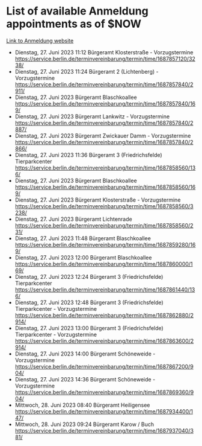 # List of available Anmeldung appointments as of $NOW
[Link to Anmeldung website](https://service.berlin.de/terminvereinbarung/termin/tag.php?termin=1&anliegen[]=120686&dienstleisterlist=122210,122217,327316,122219,327312,122227,327314,122231,327346,122243,327348,122254,122252,329742,122260,329745,122262,329748,122271,327278,122273,327274,122277,327276,330436,122280,327294,122282,327290,122284,327292,122291,327270,122285,327266,122286,327264,122296,327268,150230,329760,122297,327286,122294,327284,122312,329763,122314,329775,122304,327330,122311,327334,122309,327332,317869,122281,327352,122279,329772,122283,122276,327324,122274,327326,122267,329766,122246,327318,122251,327320,122257,327322,122208,327298,122226,327300&herkunft=http%3A%2F%2Fservice.berlin.de%2Fdienstleistung%2F120686%2F)
- Dienstag, 27. Juni 2023 11:12 Bürgeramt Klosterstraße - Vorzugstermine https://service.berlin.de/terminvereinbarung/termin/time/1687857120/3238/
- Dienstag, 27. Juni 2023 11:24 Bürgeramt 2 (Lichtenberg) - Vorzugstermine https://service.berlin.de/terminvereinbarung/termin/time/1687857840/2911/
- Dienstag, 27. Juni 2023  Bürgeramt Blaschkoallee https://service.berlin.de/terminvereinbarung/termin/time/1687857840/169/
- Dienstag, 27. Juni 2023  Bürgeramt Lankwitz - Vorzugstermine https://service.berlin.de/terminvereinbarung/termin/time/1687857840/2887/
- Dienstag, 27. Juni 2023  Bürgeramt Zwickauer Damm - Vorzugstermine https://service.berlin.de/terminvereinbarung/termin/time/1687857840/2866/
- Dienstag, 27. Juni 2023 11:36 Bürgeramt 3 (Friedrichsfelde) Tierparkcenter https://service.berlin.de/terminvereinbarung/termin/time/1687858560/136/
- Dienstag, 27. Juni 2023  Bürgeramt Blaschkoallee https://service.berlin.de/terminvereinbarung/termin/time/1687858560/169/
- Dienstag, 27. Juni 2023  Bürgeramt Klosterstraße - Vorzugstermine https://service.berlin.de/terminvereinbarung/termin/time/1687858560/3238/
- Dienstag, 27. Juni 2023  Bürgeramt Lichtenrade https://service.berlin.de/terminvereinbarung/termin/time/1687858560/231/
- Dienstag, 27. Juni 2023 11:48 Bürgeramt Blaschkoallee https://service.berlin.de/terminvereinbarung/termin/time/1687859280/169/
- Dienstag, 27. Juni 2023 12:00 Bürgeramt Blaschkoallee https://service.berlin.de/terminvereinbarung/termin/time/1687860000/169/
- Dienstag, 27. Juni 2023 12:24 Bürgeramt 3 (Friedrichsfelde) Tierparkcenter https://service.berlin.de/terminvereinbarung/termin/time/1687861440/136/
- Dienstag, 27. Juni 2023 12:48 Bürgeramt 3 (Friedrichsfelde) Tierparkcenter - Vorzugstermine https://service.berlin.de/terminvereinbarung/termin/time/1687862880/2914/
- Dienstag, 27. Juni 2023 13:00 Bürgeramt 3 (Friedrichsfelde) Tierparkcenter - Vorzugstermine https://service.berlin.de/terminvereinbarung/termin/time/1687863600/2914/
- Dienstag, 27. Juni 2023 14:00 Bürgeramt Schöneweide - Vorzugstermine https://service.berlin.de/terminvereinbarung/termin/time/1687867200/904/
- Dienstag, 27. Juni 2023 14:36 Bürgeramt Schöneweide - Vorzugstermine https://service.berlin.de/terminvereinbarung/termin/time/1687869360/904/
- Mittwoch, 28. Juni 2023 08:40 Bürgeramt Heiligensee https://service.berlin.de/terminvereinbarung/termin/time/1687934400/147/
- Mittwoch, 28. Juni 2023 09:24 Bürgeramt Karow / Buch https://service.berlin.de/terminvereinbarung/termin/time/1687937040/381/
